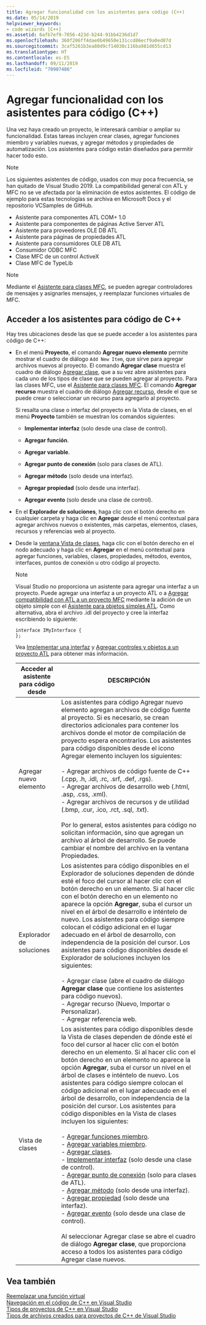 ```yaml
---
title: Agregar funcionalidad con los asistentes para código (C++)
ms.date: 05/14/2019
helpviewer_keywords:
- code wizards [C++]
ms.assetid: 6afb7ef9-7056-423d-b244-91bb4236d1d7
ms.openlocfilehash: 360f206ff4dae0b49650e131ccd86ecf9a0ed87d
ms.sourcegitcommit: 3caf5261b3ea80d9cf14038c116ba981d655cd13
ms.translationtype: HT
ms.contentlocale: es-ES
ms.lasthandoff: 09/11/2019
ms.locfileid: "70907486"
---
```

# <a name="adding-functionality-with-code-wizards-c"></a>Agregar funcionalidad con los asistentes para código (C++)

Una vez haya creado un proyecto, le interesará cambiar o ampliar su funcionalidad. Estas tareas incluyen crear clases, agregar funciones miembro y variables nuevas, y agregar métodos y propiedades de automatización. Los asistentes para código están diseñados para permitir hacer todo esto.

> [!NOTE]
> Los siguientes asistentes de código, usados con muy poca frecuencia, se han quitado de Visual Studio 2019. La compatibilidad general con ATL y MFC no se ve afectada por la eliminación de estos asistentes. El código de ejemplo para estas tecnologías se archiva en Microsoft Docs y el repositorio VCSamples de GitHub.

- Asistente para componentes ATL COM+ 1.0
- Asistente para componentes de páginas Active Server ATL
- Asistente para proveedores OLE DB ATL
- Asistente para páginas de propiedades ATL
- Asistente para consumidores OLE DB ATL
- Consumidor ODBC MFC
- Clase MFC de un control ActiveX
- Clase MFC de TypeLib


> [!NOTE]
>  Mediante el [Asistente para clases MFC](../mfc/reference/mfc-class-wizard.md), se pueden agregar controladores de mensajes y asignarles mensajes, y reemplazar funciones virtuales de MFC.

## <a name="accessing-c-code-wizards"></a>Acceder a los asistentes para código de C++

Hay tres ubicaciones desde las que se puede acceder a los asistentes para código de C++:

- En el menú **Proyecto**, el comando **Agregar nuevo elemento** permite mostrar el cuadro de diálogo `Add New Item`, que sirve para agregar archivos nuevos al proyecto. El comando **Agregar clase** muestra el cuadro de diálogo [Agregar clase](../ide/add-class-dialog-box.md), que a su vez abre asistentes para cada uno de los tipos de clase que se pueden agregar al proyecto. Para las clases MFC, use el [Asistente para clases MFC](../mfc/reference/mfc-class-wizard.md). El comando **Agregar recurso** muestra el cuadro de diálogo [Agregar recurso](../windows/add-resource-dialog-box.md), desde el que se puede crear o seleccionar un recurso para agregarlo al proyecto.

   Si resalta una clase o interfaz del proyecto en la Vista de clases, en el menú **Proyecto** también se muestran los comandos siguientes:

   - **Implementar interfaz** (solo desde una clase de control).

   - **Agregar función**.

   - **Agregar variable**.

   - **Agregar punto de conexión** (solo para clases de ATL).

   - **Agregar método** (solo desde una interfaz).

   - **Agregar propiedad** (solo desde una interfaz).

   - **Agregar evento** (solo desde una clase de control).

- En el **Explorador de soluciones**, haga clic con el botón derecho en cualquier carpeta y haga clic en **Agregar** desde el menú contextual para agregar archivos nuevos o existentes, más carpetas, elementos, clases, recursos y referencias web al proyecto.

- Desde la [ventana Vista de clases](/visualstudio/ide/viewing-the-structure-of-code), haga clic con el botón derecho en el nodo adecuado y haga clic en **Agregar** en el menú contextual para agregar funciones, variables, clases, propiedades, métodos, eventos, interfaces, puntos de conexión u otro código al proyecto.

   > [!NOTE]
   > Visual Studio no proporciona un asistente para agregar una interfaz a un proyecto. Puede agregar una interfaz a un proyecto ATL o a [Agregar compatibilidad con ATL a un proyecto MFC](../mfc/reference/adding-atl-support-to-your-mfc-project.md) mediante la adición de un objeto simple con el [Asistente para objetos simples ATL](../atl/reference/atl-simple-object-wizard.md). Como alternativa, abra el archivo .idl del proyecto y cree la interfaz escribiendo lo siguiente:

    ```IDL
    interface IMyInterface {
    };
    ```

   Vea [Implementar una interfaz](../ide/implementing-an-interface-visual-cpp.md) y [Agregar controles y objetos a un proyecto ATL](../atl/reference/adding-objects-and-controls-to-an-atl-project.md) para obtener más información.

   |Acceder al asistente para código desde|DESCRIPCIÓN|
   |-----------------------------|-----------------|
   |Agregar nuevo elemento|Los asistentes para código Agregar nuevo elemento agregan archivos de código fuente al proyecto. Si es necesario, se crean directorios adicionales para contener los archivos donde el motor de compilación de proyecto espera encontrarlos. Los asistentes para código disponibles desde el icono Agregar elemento incluyen los siguientes:<br /><br />- Agregar archivos de código fuente de C++ (.cpp, .h, .idl, .rc, .srf, .def, .rgs).<br />- Agregar archivos de desarrollo web (.html, .asp, .css, .xml).<br />- Agregar archivos de recursos y de utilidad (.bmp, .cur, .ico, .rct, .sql, .txt).<br /><br />Por lo general, estos asistentes para código no solicitan información, sino que agregan un archivo al árbol de desarrollo. Se puede cambiar el nombre del archivo en la ventana Propiedades.|
   |Explorador de soluciones|Los asistentes para código disponibles en el Explorador de soluciones dependen de dónde esté el foco del cursor al hacer clic con el botón derecho en un elemento. Si al hacer clic con el botón derecho en un elemento no aparece la opción **Agregar**, suba el cursor un nivel en el árbol de desarrollo e inténtelo de nuevo. Los asistentes para código siempre colocan el código adicional en el lugar adecuado en el árbol de desarrollo, con independencia de la posición del cursor. Los asistentes para código disponibles desde el Explorador de soluciones incluyen los siguientes:<br /><br />- Agregar clase (abre el cuadro de diálogo **Agregar clase** que contiene los asistentes para código nuevos).<br />- Agregar recurso (Nuevo, Importar o Personalizar).<br />- Agregar referencia web.|
   |Vista de clases|Los asistentes para código disponibles desde la Vista de clases dependen de dónde esté el foco del cursor al hacer clic con el botón derecho en un elemento. Si al hacer clic con el botón derecho en un elemento no aparece la opción **Agregar**, suba el cursor un nivel en el árbol de clases e inténtelo de nuevo. Los asistentes para código siempre colocan el código adicional en el lugar adecuado en el árbol de desarrollo, con independencia de la posición del cursor. Los asistentes para código disponibles en la Vista de clases incluyen los siguientes:<br /><br />- [Agregar funciones miembro](../ide/adding-a-member-function-visual-cpp.md).<br />- [Agregar variables miembro](../ide/adding-a-member-variable-visual-cpp.md).<br />- [Agregar clases](../ide/adding-a-class-visual-cpp.md).<br />- [Implementar interfaz](../ide/implement-interface-wizard.md) (solo desde una clase de control).<br />- [Agregar punto de conexión](../ide/implement-connection-point-wizard.md) (solo para clases de ATL).<br />- [Agregar método](../ide/add-method-wizard.md) (solo desde una interfaz).<br />- [Agregar propiedad](../ide/names-add-property-wizard.md) (solo desde una interfaz).<br />- [Agregar evento](../ide/add-event-wizard.md) (solo desde una clase de control).<br /><br />Al seleccionar Agregar clase se abre el cuadro de diálogo **Agregar clase**, que proporciona acceso a todos los asistentes para código Agregar clase nuevos.|

## <a name="see-also"></a>Vea también

[Reemplazar una función virtual](../ide/overriding-a-virtual-function-visual-cpp.md)<br>
[Navegación en el código de C++ en Visual Studio](../ide/navigate-code-cpp.md)<br>
[Tipos de proyectos de C++ en Visual Studio](../build/reference/visual-cpp-project-types.md)<br>
[Tipos de archivos creados para proyectos de C++ de Visual Studio](../build/reference/file-types-created-for-visual-cpp-projects.md)
